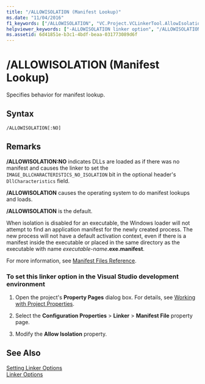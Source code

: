 ```yaml
---
title: "/ALLOWISOLATION (Manifest Lookup)"
ms.date: "11/04/2016"
f1_keywords: ["/ALLOWISOLATION", "VC.Project.VCLinkerTool.AllowIsolation"]
helpviewer_keywords: ["-ALLOWISOLATION linker option", "/ALLOWISOLATION linker option"]
ms.assetid: 6d41851e-b3c1-4bdf-beaa-031773089d6f
---
```

# /ALLOWISOLATION (Manifest Lookup)

Specifies behavior for manifest lookup.

## Syntax

```
/ALLOWISOLATION[:NO]
```

## Remarks

**/ALLOWISOLATION:NO** indicates DLLs are loaded as if there was no manifest and causes the linker to set the `IMAGE_DLLCHARACTERISTICS_NO_ISOLATION` bit in the optional header's `DllCharacteristics` field.

**/ALLOWISOLATION** causes the operating system to do manifest lookups and loads.

**/ALLOWISOLATION** is the default.

When isolation is disabled for an executable, the Windows loader will not attempt to find an application manifest for the newly created process. The new process will not have a default activation context, even if there is a manifest inside the executable or placed in the same directory as the executable with name <em>executable-name</em>**.exe.manifest**.

For more information, see [Manifest Files Reference](/windows/desktop/SbsCs/manifest-files-reference).

### To set this linker option in the Visual Studio development environment

1. Open the project's **Property Pages** dialog box. For details, see [Working with Project Properties](../../ide/working-with-project-properties.md).

1. Select the **Configuration Properties** > **Linker** > **Manifest File** property page.

1. Modify the **Allow Isolation** property.

## See Also

[Setting Linker Options](../../build/reference/setting-linker-options.md)<br/>
[Linker Options](../../build/reference/linker-options.md)
